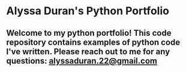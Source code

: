 # Alyssa Duran's Python Portfolio

## Welcome to my **python** portfolio! This code repository contains examples of python code I've written. Please reach out to me for any questions: alyssaduran.22@gmail.com
